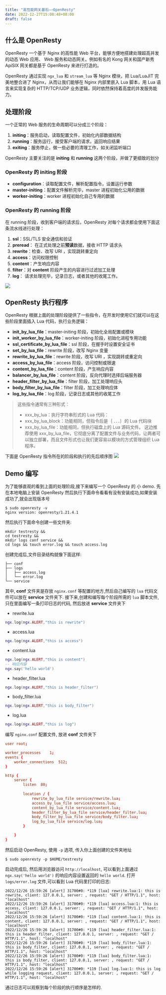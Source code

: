 ```yaml
---
title: "高性能网关基石——OpenResty"
date: 2022-12-27T15:08:48+08:00
draft: false
---
```


## 什么是 OpenResty
OpenResty 一个基于 Nginx 的高性能 Web 平台，能够方便地搭建处理超高并发的动态 Web 应用、
Web 服务和动态网关。例如有名的 Kong 网关和国产新秀 ApiSIX 网关都是基于 OpenResty 来进行打造的。

OpenResty 通过实现 `ngx_lua` 和 `stream_lua` 等 Nginx 模块，把 Lua/LuaJIT 完美地整合进了 Nginx，从而让我们能够在 Nginx 内部里嵌入 Lua 脚本，用 Lua 语言来实现复杂的 HTTP/TCP/UDP 业务逻辑，同时依然保持着高度的并发服务能力。

## 处理阶段
一个正常的 Web 服务的生命周期可以分成三个阶段：
1. **initing**：服务启动，读取配置文件，初始化内部数据结构
2. **running**：服务运行，接受客户端的请求，返回响应结果
3. **exiting**：服务停止，做一些必要的清理工作，如关闭监听端口

OpenResty 主要关注的是 **initing** 和 **running** 这两个阶段，并做了更细致的划分
### OpenResty 的 initing 阶段
- **configuration**：读取配置文件，解析配置指令，设置运行参数
- **master-initing**：配置文件解析完毕，master 进程初始化公用的数据
- **worker-initing**：worker 进程初始化自己专用的数据

### OpenResty 的 running 阶段
在 running 阶段，收到客户端的请求后，OpenResty 对每个请求都会使用下面这条流水线进行处理：
1. **ssl**：SSL/TLS 安全通信和验证
2. **preread**： 在正式处理之前**预读**数据，接收 HTTP 请求头
3. **rewrite**：检查、改写 URI ，实现跳转重定向
4. **access**：访问权限控制
5. **content**：产生响应内容
6. **filter**：对 **content** 阶段产生的内容进行过滤加工处理
7. **log**： 请求处理完毕，记录日志，或者其他的收尾工作。

![](https://cdn.jsdelivr.net/gh/greycodee/images@main/picgo/openresty-phase.png)

## OpenResty 执行程序
OpenResty 根据上面的处理阶段提供了一些指令，在开发时使用它们就可以在这些阶段里面插入 Lua 代码，执行业务逻辑：
- **init_by_lua_file**：master-initing 阶段，初始化全局配置或模块
- **init_worker_by_lua_file**：worker-initing 阶段，初始化进程专用功能
- **ssl_certificate_by_lua_file**：ssl 阶段，在握手时设置安全证书
- **set_by_lua_file**：rewrite 阶段，改写 Nginx 变量
- **rewrite_by_lua_file**：rewrite 阶段，改写 URI ，实现跳转或重定向
- **access_by_lua_file**：access 阶段，访问控制或限速
- **content_by_lua_file**：content 阶段，产生响应内容
- **balancer_by_lua_file**：content 阶段，反向代理时选择后端服务器
- **header_filter_by_lua_file**：filter 阶段，加工处理响应头
- **body_filter_by_lua_file**：filter 阶段，加工处理响应体
- **log_by_lua_file**：log 阶段，记录日志或其他的收尾工作

> 这些指令通常有三种形式：
> - xxx_by_lua：执行字符串形式的 Lua 代码：
> - xxx_by_lua_block：功能相同，但指令后是｛ ．．．｝的 Lua 代码块
> - xxx_by_lua_file：功能相同，但执行磁盘上的 Lua 源码文件。
> 这边推荐使用 xxx_by_lua_file，它彻底分离了配置文件与业务代码，让两者可以独立部署，而且文件形式也让我们更容易以模块的方式管理组织 Lua 程序。

下面是  OpenResty 指令所在的阶段和执行的先后顺序图
![](https://cdn.jsdelivr.net/gh/greycodee/images@main/picgo/openrestyflow.png)


## Demo 编写 
为了能够直观的看到上面的处理阶段,接下来编写一个 OpenResty 的 小 demo. 先在本地电脑上安装 OpenResty 然后执行下面命令看看有没有安装成功,如果安装成功了,就会出现版本号
```shell
$ sudo openresty -v
nginx version: openresty/1.21.4.1
```
然后执行下面命令创建一些文件夹:
```shell
mkdir testresty && 
cd testresty && 
mkdir logs conf service && 
cd logs && touch error.log && touch access.log
```
创建完成后,文件目录结构就像下面这样:
```shell
├── conf
├── logs
│   ├── access.log
│   └── error.log
└── service
```
其中, **conf** 文件夹是存放 `nginx.conf` 等配置的地方,然后自己编写的 `lua` 代码文件可以放在 **service** 文件夹下.
接下来,创建和编写每个阶段所需的 `lua` 脚本文件, 只在里面编写一条打印日志的代码, 然后放进 **service** 文件夹下
- rewrite.lua
```lua
ngx.log(ngx.ALERT,"this is rewrite")
```
- access.lua
```lua
ngx.log(ngx.ALERT,"this is access")
```

- content.lua
```lua
ngx.log(ngx.ALERT,"this is content")
-- 响应内容
ngx.say('hello world')
```

- header_filter.lua
```lua
ngx.log(ngx.ALERT,"this is header_filter")
```

- body_filter.lua
```lua
ngx.log(ngx.ALERT,"this is body_filter")
```

- log.lua
```lua
ngx.log(ngx.ALERT,"this is log")
```

编写 `nginx.conf` 配置文件, 放进 **conf** 文件夹下
```conf
user root;

worker_processes    1;
events {
    worker_connections  512;
}

http {
    server {
        listen  80;
    
        location / {
            rewrite_by_lua_file service/rewrite.lua;
            access_by_lua_file service/access.lua;
            content_by_lua_file service/content.lua;
            header_filter_by_lua_file service/header_filter.lua;
            body_filter_by_lua_file service/body_filter.lua;
            log_by_lua_file service/log.lua;
        }

    }
}
```
然后启动 OpenResty, 使用 `-p` 选项, 传入你上面创建的文件夹地址
```shell
$ sudo openresty -p $HOME/testresty
```
启动完成后, 然后用浏览器访问 `http://localhost`, 可以看到上面通过 `ngx.say('hello world')` 的响应内容设置返回的 `hello world`.
打开 `logs/error.log` 文件,可以看到 Lua 代码里打印的日志:
```shell
2022/12/26 15:59:26 [alert] 31700#0: *119 [lua] rewrite.lua:1: this is rewrite, client: 127.0.0.1, server: , request: "GET / HTTP/1.1", host: "localhost"
2022/12/26 15:59:26 [alert] 31700#0: *119 [lua] access.lua:1: this is access, client: 127.0.0.1, server: , request: "GET / HTTP/1.1", host: "localhost"
2022/12/26 15:59:26 [alert] 31700#0: *119 [lua] content.lua:1: this is content, client: 127.0.0.1, server: , request: "GET / HTTP/1.1", host: "localhost"
2022/12/26 15:59:26 [alert] 31700#0: *119 [lua] header_filter.lua:1: this is header_filter, client: 127.0.0.1, server: , request: "GET / HTTP/1.1", host: "localhost"
2022/12/26 15:59:26 [alert] 31700#0: *119 [lua] body_filter.lua:1: this is body_filter, client: 127.0.0.1, server: , request: "GET / HTTP/1.1", host: "localhost"
2022/12/26 15:59:26 [alert] 31700#0: *119 [lua] body_filter.lua:1: this is body_filter, client: 127.0.0.1, server: , request: "GET / HTTP/1.1", host: "localhost"
2022/12/26 15:59:26 [alert] 31700#0: *119 [lua] log.lua:1: this is log while logging request, client: 127.0.0.1, server: , request: "GET / HTTP/1.1", host: "localhost"
```
通过日志可以观察到每个阶段的执行顺序是怎样的.
